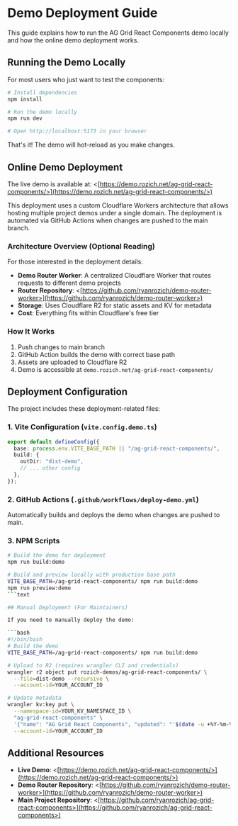 # Demo Deployment Guide

This guide explains how to run the AG Grid React Components demo locally and how the online demo deployment works.

## Running the Demo Locally

For most users who just want to test the components:

```bash
# Install dependencies
npm install

# Run the demo locally
npm run dev

# Open http://localhost:5173 in your browser
```

That's it! The demo will hot-reload as you make changes.

## Online Demo Deployment

The live demo is available at: <[https://demo.rozich.net/ag-grid-react-components/>](https://demo.rozich.net/ag-grid-react-components/>)

This deployment uses a custom Cloudflare Workers architecture that allows hosting multiple project demos under a single domain. The deployment is automated via GitHub Actions when changes are pushed to the main branch.

### Architecture Overview (Optional Reading)

For those interested in the deployment details:

- **Demo Router Worker**: A centralized Cloudflare Worker that routes requests to different demo projects
- **Router Repository**: <[https://github.com/ryanrozich/demo-router-worker>](https://github.com/ryanrozich/demo-router-worker>)
- **Storage**: Uses Cloudflare R2 for static assets and KV for metadata
- **Cost**: Everything fits within Cloudflare's free tier

### How It Works

1. Push changes to main branch
2. GitHub Action builds the demo with correct base path
3. Assets are uploaded to Cloudflare R2
4. Demo is accessible at `demo.rozich.net/ag-grid-react-components/`

## Deployment Configuration

The project includes these deployment-related files:

### 1. Vite Configuration (`vite.config.demo.ts`)

```typescript
export default defineConfig({
  base: process.env.VITE_BASE_PATH || "/ag-grid-react-components/",
  build: {
    outDir: "dist-demo",
    // ... other config
  },
});
```

### 2. GitHub Actions (`.github/workflows/deploy-demo.yml`)

Automatically builds and deploys the demo when changes are pushed to main.

### 3. NPM Scripts

````bash
# Build the demo for deployment
npm run build:demo

# Build and preview locally with production base path
VITE_BASE_PATH=/ag-grid-react-components/ npm run build:demo
npm run preview:demo
```text

## Manual Deployment (For Maintainers)

If you need to manually deploy the demo:

```bash
#!/bin/bash
# Build the demo
VITE_BASE_PATH=/ag-grid-react-components/ npm run build:demo

# Upload to R2 (requires wrangler CLI and credentials)
wrangler r2 object put rozich-demos/ag-grid-react-components/ \
  --file=dist-demo --recursive \
  --account-id=YOUR_ACCOUNT_ID

# Update metadata
wrangler kv:key put \
  --namespace-id=YOUR_KV_NAMESPACE_ID \
  "ag-grid-react-components" \
  '{"name": "AG Grid React Components", "updated": "'$(date -u +%Y-%m-%dT%H:%M:%SZ)'"}' \
  --account-id=YOUR_ACCOUNT_ID
````

## Additional Resources

- **Live Demo**: <[https://demo.rozich.net/ag-grid-react-components/>](https://demo.rozich.net/ag-grid-react-components/>)
- **Demo Router Repository**: <[https://github.com/ryanrozich/demo-router-worker>](https://github.com/ryanrozich/demo-router-worker>)
- **Main Project Repository**: <[https://github.com/ryanrozich/ag-grid-react-components>](https://github.com/ryanrozich/ag-grid-react-components>)
